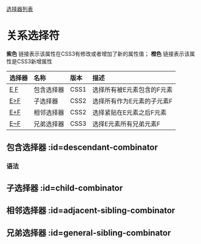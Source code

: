 [选择器列表](/css/selectors/)

# 关系选择符

<p class="g-color-light">
  <strong class="g-color-css3-change">紫色</strong> 链接表示该属性在CSS3有修改或者增加了新的属性值；
  <strong class="g-color-css3-new">橙色</strong> 链接表示该属性是CSS3新增属性
</p>

|选择器|名称|版本|描述
|:---|:---|:---|:---|
|[E F](#descendant-combinator)|包含选择器|CSS1|选择所有被E元素包含的F元素|
|[E>F](#child-combinator)|子选择器|CSS2|选择所有作为E元素的子元素F|
|[E+F](#adjacent-sibling-combinator)|相邻选择器|CSS2|选择紧贴在E元素之后F元素|
|[<span class="g-color-css3-new">E~F</span>](#general-sibling-combinator)|兄弟选择器|CSS3|选择E元素所有兄弟元素F|

## 包含选择器 :id=descendant-combinator

### 语法

## 子选择器 :id=child-combinator

## 相邻选择器 :id=adjacent-sibling-combinator

## 兄弟选择器 :id=general-sibling-combinator